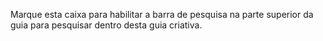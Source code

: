Marque esta caixa para habilitar a barra de pesquisa na parte superior da guia para pesquisar dentro desta guia criativa.
